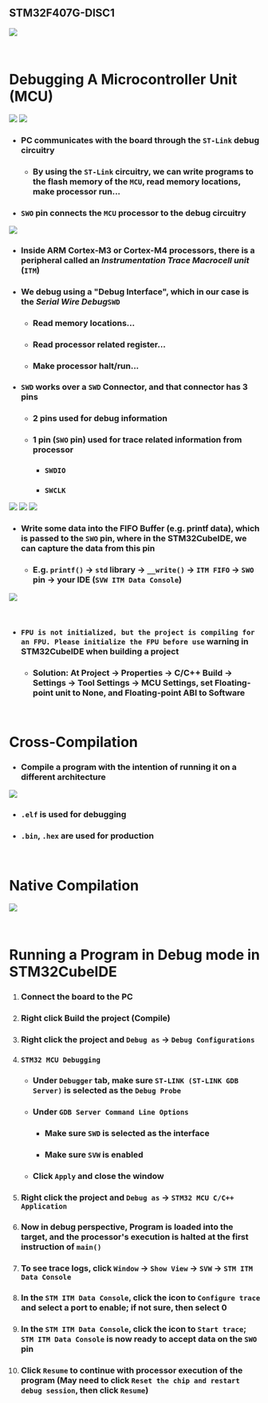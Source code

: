 ## STM32F407G-DISC1
![](./imgs/intro.png)

<br>

# Debugging A Microcontroller Unit (MCU)
![](./imgs/Debugging.png)
![](./imgs/Debugging_2.png)

- ### PC communicates with the board through the `ST-Link` debug circuitry
	- ### By using the `ST-Link` circuitry, we can write programs to the flash memory of the `MCU`, read memory locations, make processor run...
- ### `SWO` pin connects the `MCU` processor to the debug circuitry

![](./imgs/Debugging_3.png)

- ### Inside ARM Cortex-M3 or Cortex-M4 processors, there is a peripheral called an ***Instrumentation Trace Macrocell unit*** (`ITM`)
- ### We debug using a "Debug Interface", which in our case is the ***Serial Wire Debug***`SWD`
	- ### Read memory locations...
	- ### Read processor related register...
	- ### Make processor halt/run...

- ### `SWD` works over a `SWD` Connector, and that connector has 3 pins
	- ### 2 pins used for debug information
	- ### 1 pin (`SWO` pin) used for trace related information from processor
		- ### `SWDIO`
		- ### `SWCLK`

![](./imgs/Debugging_4.png)
![](./imgs/Debugging_5.png)
![](./imgs/Debugging_6.png)
- ### Write some data into the FIFO Buffer (e.g. printf data), which is passed to the `SWO` pin, where in the STM32CubeIDE, we can capture the data from this pin
	- ### E.g. `printf()` -> `std` library -> `__write()` -> `ITM FIFO` -> `SWO` pin -> your IDE (`SVW ITM Data Console`)
![](./imgs/Debugging_7.png)

<br>

- ### `FPU is not initialized, but the project is compiling for an FPU. Please initialize the FPU before use` warning in STM32CubeIDE when building a project
	- ### Solution: At Project -> Properties -> C/C++ Build -> Settings -> Tool Settings -> MCU Settings, set Floating-point unit to None, and Floating-point ABI to Software

<br>

# Cross-Compilation
- ### Compile a program with the intention of running it on a different architecture
![](./imgs/Cross_Compilation.png)
- ### `.elf` is used for debugging
- ### `.bin`, `.hex` are used for production

<br>

# Native Compilation
![](./imgs/Native_Compilation.png)

<br>

# Running a Program in Debug mode in STM32CubeIDE
1. ### Connect the board to the PC
2. ### Right click Build the project (Compile)
3. ### Right click the project and `Debug as` -> `Debug Configurations`
4. ### `STM32 MCU Debugging`
	- ### Under `Debugger` tab, make sure `ST-LINK (ST-LINK GDB Server)` is selected as the `Debug Probe`
	- ### Under `GDB Server Command Line Options`
		- ### Make sure `SWD` is selected as the interface
		- ### Make sure `SVW` is enabled
	- ### Click `Apply` and close the window
5. ### Right click the project and `Debug as` -> `STM32 MCU C/C++ Application`
6. ### Now in debug perspective, Program is loaded into the target, and the processor's execution is halted at the first instruction of `main()`
7. ### To see trace logs, click `Window` -> `Show View` -> `SVW` -> `STM ITM Data Console`
8. ### In the `STM ITM Data Console`, click the icon to `Configure trace` and select a port to enable; if not sure, then select 0
9. ### In the `STM ITM Data Console`, click the icon to `Start trace`; `STM ITM Data Console` is now ready to accept data on the `SWO` pin
10. ### Click `Resume` to continue with processor execution of the program (May need to click `Reset the chip and restart debug session`, then click `Resume`)